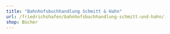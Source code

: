 ```yaml
---
title: "Bahnhofsbuchhandlung Schmitt & Hahn"
url: /friedrichshafen/bahnhofsbuchhandlung-schmitt-und-hahn/
shop: Bücher
---
```


